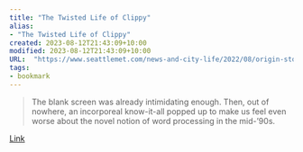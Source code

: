 ```yaml
---
title: "The Twisted Life of Clippy"
alias:
- "The Twisted Life of Clippy"
created: 2023-08-12T21:43:09+10:00
modified: 2023-08-12T21:43:09+10:00
URL:  "https://www.seattlemet.com/news-and-city-life/2022/08/origin-story-of-clippy-the-microsoft-office-assistant"
tags:
- bookmark
---
```


> The blank screen was already intimidating enough. Then, out of nowhere, an incorporeal know-it-all popped up to make us feel even worse about the novel notion of word processing in the mid-’90s.

[Link](https://www.seattlemet.com/news-and-city-life/2022/08/origin-story-of-clippy-the-microsoft-office-assistant)